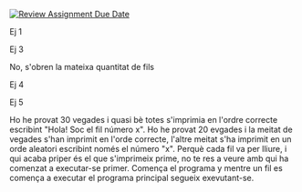 [![Review Assignment Due Date](https://classroom.github.com/assets/deadline-readme-button-22041afd0340ce965d47ae6ef1cefeee28c7c493a6346c4f15d667ab976d596c.svg)](https://classroom.github.com/a/LXcrfC_Y)

Ej 1


Ej 3

No, s'obren la mateixa quantitat de fils

Ej 4


Ej 5

Ho he provat 30 vegades i quasi bè totes s'imprimia en l'ordre correcte escribint "Hola! Soc el fil número x".
Ho he provat 20 evgades i la meitat de vegades s'han imprimit en l'orde correcte, l'altre meitat s'ha imprimit en un orde aleatori escribint només el número "x".
Perquè cada fil va per lliure, i qui acaba priper és el que s'imprimeix prime, no te res a veure amb qui ha comenzat a executar-se primer.
Comença el programa y mentre un fil es comença a executar el programa principal segueix exevutant-se.

